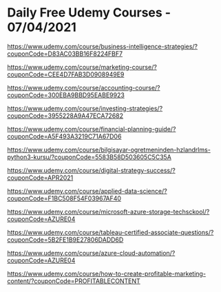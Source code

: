 # Daily Free Udemy Courses - 07/04/2021

https://www.udemy.com/course/business-intelligence-strategies/?couponCode=D83AC03BB16F8224FBF7
https://www.udemy.com/course/marketing-course/?couponCode=CEE4D7FAB3D0908949E9
https://www.udemy.com/course/accounting-course/?couponCode=300EBA9BBD95EABE9923
https://www.udemy.com/course/investing-strategies/?couponCode=3955228A9A47ECA72682
https://www.udemy.com/course/financial-planning-guide/?couponCode=A5F493A3219C71A67D06
https://www.udemy.com/course/bilgisayar-ogretmeninden-hzlandrlms-python3-kursu/?couponCode=5583B58D503605C5C35A
https://www.udemy.com/course/digital-strategy-success/?couponCode=APR2021
https://www.udemy.com/course/applied-data-science/?couponCode=F1BC508F54F03967AF40
https://www.udemy.com/course/microsoft-azure-storage-techsckool/?couponCode=AZURE04
https://www.udemy.com/course/tableau-certified-associate-questions/?couponCode=5B2FE1B9E27806DADD6D
https://www.udemy.com/course/azure-cloud-automation/?couponCode=AZURE04
https://www.udemy.com/course/how-to-create-profitable-marketing-content/?couponCode=PROFITABLECONTENT
